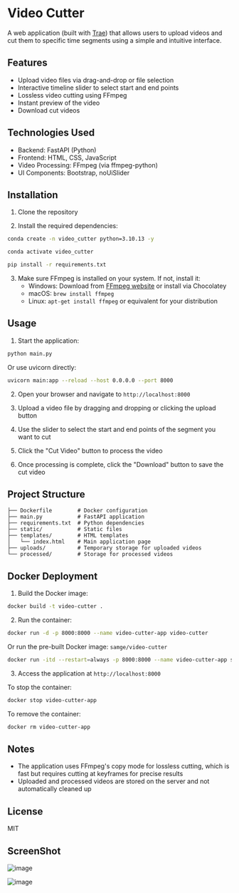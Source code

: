 # Video Cutter
A web application (built with [Trae](https://www.trae.ai/download)) that allows users to upload videos and cut them to specific time segments using a simple and intuitive interface.

## Features

- Upload video files via drag-and-drop or file selection
- Interactive timeline slider to select start and end points
- Lossless video cutting using FFmpeg
- Instant preview of the video
- Download cut videos

## Technologies Used

- Backend: FastAPI (Python)
- Frontend: HTML, CSS, JavaScript
- Video Processing: FFmpeg (via ffmpeg-python)
- UI Components: Bootstrap, noUiSlider

## Installation

1. Clone the repository

2. Install the required dependencies:

```bash
conda create -n video_cutter python=3.10.13 -y

conda activate video_cutter

pip install -r requirements.txt
```

3. Make sure FFmpeg is installed on your system. If not, install it:
   - Windows: Download from [FFmpeg website](https://ffmpeg.org/download.html) or install via Chocolatey
   - macOS: `brew install ffmpeg`
   - Linux: `apt-get install ffmpeg` or equivalent for your distribution

## Usage

1. Start the application:

```bash
python main.py
```

Or use uvicorn directly:

```bash
uvicorn main:app --reload --host 0.0.0.0 --port 8000
```

2. Open your browser and navigate to `http://localhost:8000`

3. Upload a video file by dragging and dropping or clicking the upload button

4. Use the slider to select the start and end points of the segment you want to cut

5. Click the "Cut Video" button to process the video

6. Once processing is complete, click the "Download" button to save the cut video

## Project Structure

```
├── Dockerfile        # Docker configuration
├── main.py           # FastAPI application
├── requirements.txt  # Python dependencies
├── static/           # Static files
├── templates/        # HTML templates
│   └── index.html    # Main application page
├── uploads/          # Temporary storage for uploaded videos
└── processed/        # Storage for processed videos
```

## Docker Deployment

1. Build the Docker image:

```bash
docker build -t video-cutter .
```

2. Run the container:

```bash
docker run -d -p 8000:8000 --name video-cutter-app video-cutter
```
Or run the pre-built Docker image: `samge/video-cutter`

```bash
docker run -itd --restart=always -p 8000:8000 --name video-cutter-app samge/video-cutter
```

3. Access the application at `http://localhost:8000`

To stop the container:

```bash
docker stop video-cutter-app
```

To remove the container:

```bash
docker rm video-cutter-app
```

## Notes

- The application uses FFmpeg's copy mode for lossless cutting, which is fast but requires cutting at keyframes for precise results
- Uploaded and processed videos are stored on the server and not automatically cleaned up

## License

MIT

## ScreenShot
![image](https://github.com/user-attachments/assets/344e266f-82a8-4b2b-9e61-7cfec700e3f8)

![image](https://github.com/user-attachments/assets/30d1eb81-e3da-4601-b0cd-9f57bcd5d1de)

